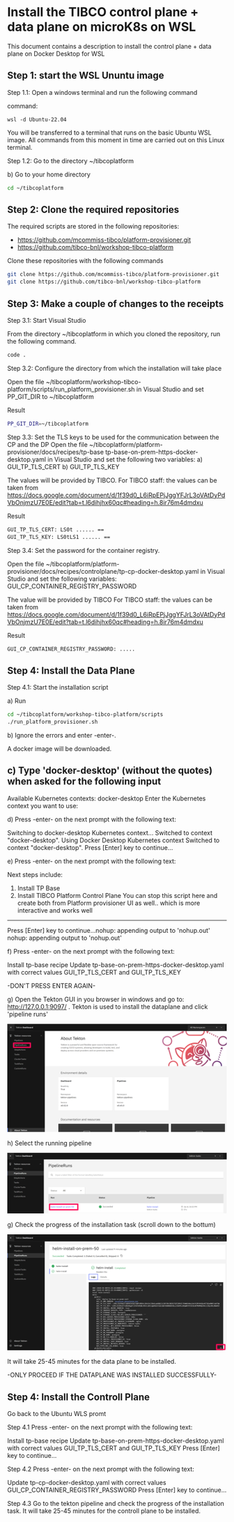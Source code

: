 # Install the TIBCO control plane + data plane on microK8s on WSL

This document contains a description to install the control plane + data plane on Docker Desktop for WSL


## Step 1: start the WSL Ununtu image

Step 1.1: Open a windows terminal and run the following command

command:
```windows terminal
wsl -d Ubuntu-22.04
```

You will be transferred to a terminal that runs on the basic Ubuntu WSL image. All commands from this moment in time are carried out on this Linux terminal.


Step 1.2: Go to the directory ~/tibcoplatform

b) Go to your home directory
```bash
cd ~/tibcoplatform
```

## Step 2: Clone the required repositories
The required scripts are stored in the following repositories:
- https://github.com/mcommiss-tibco/platform-provisioner.git 
- https://github.com/tibco-bnl/workshop-tibco-platform 

Clone these repositories with the following commands
```bash
git clone https://github.com/mcommiss-tibco/platform-provisioner.git 
git clone https://github.com/tibco-bnl/workshop-tibco-platform
```

## Step 3: Make a couple of changes to the receipts

Step 3.1: Start Visual Studio

From the directory ~/tibcoplatform in which you cloned the repository, run the following command.

```bash
code . 
```

Step 3.2: Configure the directory from which the installation will take place

Open the file ~/tibcoplatform/workshop-tibco-platform/scripts/run_platform_provisioner.sh in Visual Studio and set PP_GIT_DIR to ~/tibcoplatform

Result
```bash
PP_GIT_DIR=~/tibcoplatform 
```

Step 3.3: Set the TLS keys to be used for the communication between the CP and the DP
Open the file ~/tibcoplatform/platform-provisioner/docs/recipes/tp-base tp-base-on-prem-https-docker-desktop.yaml in Visual Studio and set the following two variables:
a) GUI_TP_TLS_CERT 
b) GUI_TP_TLS_KEY

The values will be provided by TIBCO. 
For TIBCO staff: the values can be taken from https://docs.google.com/document/d/1f39d0_L6iRpEPjJggYFJrL3oVAtDyPdVbOnjmzU7E0E/edit?tab=t.l6dihjhx60qc#heading=h.8ir76m4dmdxu

Result
```bash
GUI_TP_TLS_CERT: LS0t ...... ==
GUI_TP_TLS_KEY: LS0tLS1 ...... ==
```


Step 3.4: Set the password for the container registry.

Open the file ~/tibcoplatform/platform-provisioner/docs/recipes/controlplane/tp-cp-docker-desktop.yaml in Visual Studio and set the following variables: GUI_CP_CONTAINER_REGISTRY_PASSWORD

The value will be provided by TIBCO
For TIBCO staff: the values can be taken from https://docs.google.com/document/d/1f39d0_L6iRpEPjJggYFJrL3oVAtDyPdVbOnjmzU7E0E/edit?tab=t.l6dihjhx60qc#heading=h.8ir76m4dmdxu

Result
```bash
GUI_CP_CONTAINER_REGISTRY_PASSWORD: .....
```


## Step 4: Install the Data Plane

Step 4.1: Start the installation script

a) Run

```bash
cd ~/tibcoplatform/workshop-tibco-platform/scripts
./run_platform_provisioner.sh
```

b) Ignore the errors and enter -enter-.

A docker image will be downloaded.

c) Type 'docker-desktop' (without the quotes) when asked for the following input
----------------------------------------------------------
Available Kubernetes contexts:
docker-desktop
Enter the Kubernetes context you want to use:

d) Press -enter- on the next prompt with the following text:

Switching to docker-desktop Kubernetes context...
Switched to context "docker-desktop".
Using Docker Desktop Kubernetes context
Switched to context "docker-desktop".
Press [Enter] key to continue...

e) Press -enter- on the next prompt with the following text:

Next steps include:
1. Install TP Base
2. Install TIBCO Platform Control Plane
 You can stop this script here and create both from Platform provisioner UI as well.. which is more interactive and works well
----------------------------------------------------------
Press [Enter] key to continue...nohup: appending output to 'nohup.out'
nohup: appending output to 'nohup.out'

f) Press -enter- on the next prompt with the following text:

Install tp-base recipe
Update tp-base-on-prem-https-docker-desktop.yaml with correct values GUI_TP_TLS_CERT and GUI_TP_TLS_KEY

-DON'T PRESS ENTER AGAIN-

g) Open the Tekton GUI in you browser in windows and go to: http://127.0.0.1:9097/ . Tekton is used to install the dataplane and click 'pipeline runs'

![](images/tekton1.png)

h) Select the running pipeline

![](images/tekton2.png)

g) Check the progress of the installation task (scroll down to the bottum)

![](images/tekton3.png)

It will take 25-45 minutes for the data plane to be installed.


-ONLY PROCEED IF THE DATAPLANE WAS INSTALLED SUCCESSFULLY-

## Step 4: Install the Controll Plane

Go back to the Ubuntu WLS promt

Step 4.1 Press -enter- on the next prompt with the following text:

Install tp-base recipe
Update tp-base-on-prem-https-docker-desktop.yaml with correct values GUI_TP_TLS_CERT and GUI_TP_TLS_KEY
Press [Enter] key to continue...

Step 4.2 Press -enter- on the next prompt with the following text:

Update tp-cp-docker-desktop.yaml with correct values GUI_CP_CONTAINER_REGISTRY_PASSWORD
Press [Enter] key to continue...

Step 4.3 Go to the tekton pipeline and check the progress of the installation task. It will take 25-45 minutes for the controll plane to be installed.


